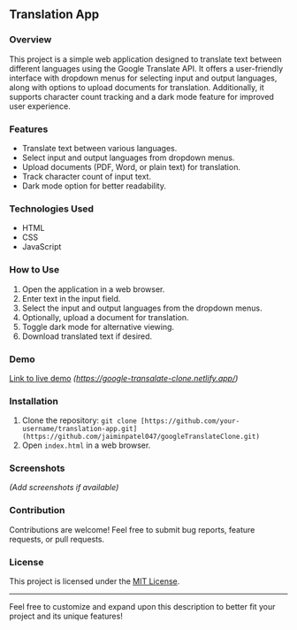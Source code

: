 ## Translation App

### Overview
This project is a simple web application designed to translate text between different languages using the Google Translate API. It offers a user-friendly interface with dropdown menus for selecting input and output languages, along with options to upload documents for translation. Additionally, it supports character count tracking and a dark mode feature for improved user experience.

### Features
- Translate text between various languages.
- Select input and output languages from dropdown menus.
- Upload documents (PDF, Word, or plain text) for translation.
- Track character count of input text.
- Dark mode option for better readability.

### Technologies Used
- HTML
- CSS
- JavaScript

### How to Use
1. Open the application in a web browser.
2. Enter text in the input field.
3. Select the input and output languages from the dropdown menus.
4. Optionally, upload a document for translation.
5. Toggle dark mode for alternative viewing.
6. Download translated text if desired.

### Demo
[Link to live demo](#) *(https://google-transalate-clone.netlify.app/)*

### Installation
1. Clone the repository: `git clone [https://github.com/your-username/translation-app.git](https://github.com/jaiminpatel047/googleTranslateClone.git)`
2. Open `index.html` in a web browser.

### Screenshots
*(Add screenshots if available)*

### Contribution
Contributions are welcome! Feel free to submit bug reports, feature requests, or pull requests.

### License
This project is licensed under the [MIT License](LICENSE).

---

Feel free to customize and expand upon this description to better fit your project and its unique features!
